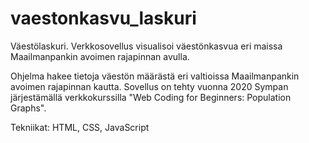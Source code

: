 # vaestonkasvu_laskuri
Väestölaskuri. Verkkosovellus visualisoi väestönkasvua eri maissa Maailmanpankin avoimen rajapinnan avulla.

Ohjelma hakee tietoja väestön määrästä eri valtioissa Maailmanpankin avoimen rajapinnan kautta. Sovellus on tehty vuonna 2020 Sympan järjestämällä verkkokurssilla "Web Coding for Beginners: Population Graphs". 

Tekniikat: HTML, CSS, JavaScript

